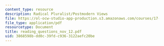 ```yaml
---
content_type: resource
description: Radical Pluralist/Postmodern Views
file: https://ol-ocw-studio-app-production.s3.amazonaws.com/courses/17-042-citizenship-and-pluralism-fall-2003/3868598bdd0c39fdc9363122aefc20be_reading_questions_nov_12.pdf
file_type: application/pdf
resourcetype: Document
title: reading_questions_nov_12.pdf
uid: 3868598b-dd0c-39fd-c936-3122aefc20be
---
```

